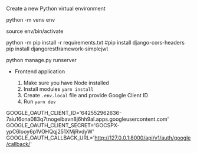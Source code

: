 Create a new Python virtual environment

python -m venv env

source env/bin/activate

python -m pip install -r requirements.txt
#pip install django-cors-headers
pip install djangorestframework-simplejwt

python manage.py runserver


 - Frontend application

    1. Make sure you have Node installed
    2. Install modules `yarn install`
    3. Create `.env.local` file and provide Google Client ID
    4. Run `yarn dev`

GOOGLE_OAUTH_CLIENT_ID='642552962636-7aiu16ona083q7tnogeibavn8j6hh9al.apps.googleusercontent.com'
GOOGLE_OAUTH_CLIENT_SECRET='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'
GOOGLE_OAUTH_CALLBACK_URL='http://127.0.0.1:8000/api/v1/auth/google/callback/'
